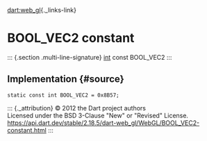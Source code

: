 [dart:web\_gl](../../dart-web_gl/dart-web_gl-library){._links-link}

BOOL\_VEC2 constant
===================

::: {.section .multi-line-signature}
[int](../../dart-core/int-class) const BOOL\_VEC2
:::

Implementation {#source}
--------------

``` {.language-dart data-language="dart"}
static const int BOOL_VEC2 = 0x8B57;
```

::: {._attribution}
© 2012 the Dart project authors\
Licensed under the BSD 3-Clause \"New\" or \"Revised\" License.\
<https://api.dart.dev/stable/2.18.5/dart-web_gl/WebGL/BOOL_VEC2-constant.html>
:::
